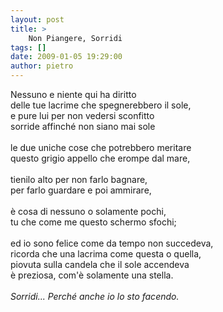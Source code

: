 ```yaml
---
layout: post
title: >
    Non Piangere, Sorridi
tags: []
date: 2009-01-05 19:29:00
author: pietro
---
```

Nessuno e niente qui ha diritto<br/>delle tue lacrime che spegnerebbero il sole,<br/>e pure lui per non vedersi sconfitto<br/>sorride affinché non siano mai sole<br/><br/>le due uniche cose che potrebbero meritare<br/>questo grigio appello che erompe dal mare,<br/><br/>tienilo alto per non farlo bagnare,<br/>per farlo guardare e poi ammirare,<br/><br/>è cosa di nessuno o solamente pochi,<br/>tu che come me questo schermo sfochi;<br/><br/>ed io sono felice come da tempo non succedeva,<br/>ricorda che una lacrima come questa o quella,<br/>piovuta sulla candela che il sole accendeva<br/>è preziosa, com'è solamente una stella.<br/><br/><span style="font-style: italic">Sorridi... Perché anche io lo sto facendo. </span>
